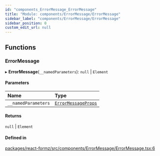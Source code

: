 ```yaml
---
id: "components_ErrorMessage_ErrorMessage"
title: "Module: components/ErrorMessage/ErrorMessage"
sidebar_label: "components/ErrorMessage/ErrorMessage"
sidebar_position: 0
custom_edit_url: null
---
```


## Functions

### ErrorMessage

▸ **ErrorMessage**(`__namedParameters`): ``null`` \| `Element`

#### Parameters

| Name | Type |
| :------ | :------ |
| `__namedParameters` | [`ErrorMessageProps`](../interfaces/components_ErrorMessage_ErrorMessage_types.ErrorMessageProps.md) |

#### Returns

``null`` \| `Element`

#### Defined in

[packages/react-formz/src/components/ErrorMessage/ErrorMessage.tsx:6](https://github.com/ZerryStack/react-formz/blob/1ba1704/packages/react-formz/src/components/ErrorMessage/ErrorMessage.tsx#L6)
